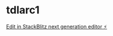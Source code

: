 # tdlarc1

[Edit in StackBlitz next generation editor ⚡️](https://stackblitz.com/~/github.com/ShahariaAbir/tdlarc1)